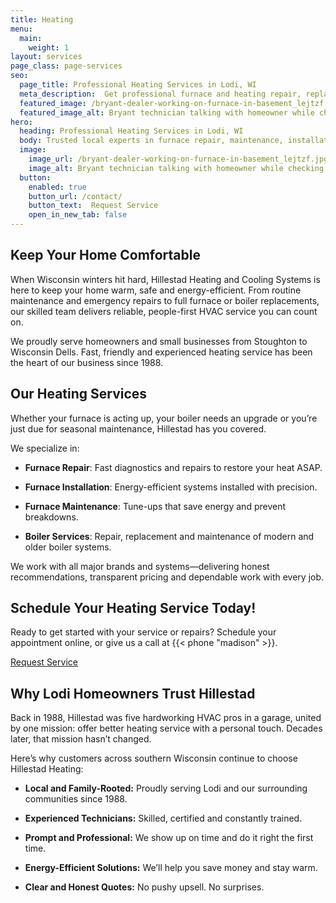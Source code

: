 ```yaml
---
title: Heating
menu:
  main:
    weight: 1
layout: services
page_class: page-services
seo:
  page_title: Professional Heating Services in Lodi, WI
  meta_description:  Get professional furnace and heating repair, replacement and new system installations in Lodi, WI.
  featured_image: /bryant-dealer-working-on-furnace-in-basement_lejtzf.jpg
  featured_image_alt: Bryant technician talking with homeowner while checking air filter and furnace
hero: 
  heading: Professional Heating Services in Lodi, WI
  body: Trusted local experts in furnace repair, maintenance, installation and boiler systems.
  image: 
    image_url: /bryant-dealer-working-on-furnace-in-basement_lejtzf.jpg
    image_alt: Bryant technician talking with homeowner while checking air filter and furnace
  button:
    enabled: true
    button_url: /contact/ 
    button_text:  Request Service
    open_in_new_tab: false
---
```


## Keep Your Home Comfortable

When Wisconsin winters hit hard, Hillestad Heating and Cooling Systems is here to keep your home warm, safe and energy-efficient. From routine maintenance and emergency repairs to full furnace or boiler replacements, our skilled team delivers reliable, people-first HVAC service you can count on.

We proudly serve homeowners and small businesses from Stoughton to Wisconsin Dells. Fast, friendly and experienced heating service has been the heart of our business since 1988.

## Our Heating Services

Whether your furnace is acting up, your boiler needs an upgrade or you’re just due for seasonal maintenance, Hillestad
has you covered.

We specialize in:

* **Furnace Repair**: Fast diagnostics and repairs to restore your heat ASAP.

* **Furnace Installation**: Energy-efficient systems installed with precision.

* **Furnace Maintenance**: Tune-ups that save energy and prevent breakdowns.

* **Boiler Services**: Repair, replacement and maintenance of modern and older boiler systems.


We work with all major brands and systems—delivering honest recommendations, transparent pricing and dependable work with every job.

<div class="breakout bg-black flow">
  <h2 class="no-margin">Schedule Your Heating Service Today!</h2>
  <p class="site-cta__middle">Ready to get started with your service or repairs? Schedule your appointment online, or give us a call at {{< phone "madison" >}}.</p>
  <a class="btn btn--primary" href="/contact/">Request Service</a>
</div>

## Why Lodi Homeowners Trust Hillestad

Back in 1988, Hillestad was five hardworking HVAC pros in a garage, united by one mission: offer better heating service with a personal touch. Decades later, that mission hasn’t changed.

Here’s why customers across southern Wisconsin continue to choose Hillestad Heating:

* **Local and Family-Rooted:** Proudly serving Lodi and our surrounding communities since 1988.

* **Experienced Technicians:** Skilled, certified and constantly trained.

* **Prompt and Professional:** We show up on time and do it right the first time.

* **Energy-Efficient Solutions:** We’ll help you save money and stay warm.

* **Clear and Honest Quotes:** No pushy upsell. No surprises. 